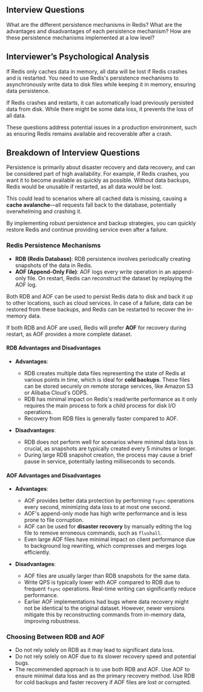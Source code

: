 ## Interview Questions

What are the different persistence mechanisms in Redis? What are the advantages and disadvantages of each persistence mechanism? How are these persistence mechanisms implemented at a low level?

## Interviewer’s Psychological Analysis

If Redis only caches data in memory, all data will be lost if Redis crashes and is restarted. You need to use Redis's persistence mechanisms to asynchronously write data to disk files while keeping it in memory, ensuring data persistence.

If Redis crashes and restarts, it can automatically load previously persisted data from disk. While there might be some data loss, it prevents the loss of all data.

These questions address potential issues in a production environment, such as ensuring Redis remains available and recoverable after a crash.

## Breakdown of Interview Questions

Persistence is primarily about disaster recovery and data recovery, and can be considered part of high availability. For example, if Redis crashes, you want it to become available as quickly as possible. Without data backups, Redis would be unusable if restarted, as all data would be lost.

This could lead to scenarios where all cached data is missing, causing a **cache avalanche**—all requests fall back to the database, potentially overwhelming and crashing it.

By implementing robust persistence and backup strategies, you can quickly restore Redis and continue providing service even after a failure.

### Redis Persistence Mechanisms

- **RDB (Redis Database)**: RDB persistence involves periodically creating snapshots of the data in Redis.
- **AOF (Append-Only File)**: AOF logs every write operation in an append-only file. On restart, Redis can reconstruct the dataset by replaying the AOF log.

Both RDB and AOF can be used to persist Redis data to disk and back it up to other locations, such as cloud services. In case of a failure, data can be restored from these backups, and Redis can be restarted to recover the in-memory data.

If both RDB and AOF are used, Redis will prefer **AOF** for recovery during restart, as AOF provides a more complete dataset.

#### RDB Advantages and Disadvantages

- **Advantages**:
  - RDB creates multiple data files representing the state of Redis at various points in time, which is ideal for **cold backups**. These files can be stored securely on remote storage services, like Amazon S3 or Alibaba Cloud's ODPS.
  - RDB has minimal impact on Redis's read/write performance as it only requires the main process to fork a child process for disk I/O operations.
  - Recovery from RDB files is generally faster compared to AOF.

- **Disadvantages**:
  - RDB does not perform well for scenarios where minimal data loss is crucial, as snapshots are typically created every 5 minutes or longer.
  - During large RDB snapshot creation, the process may cause a brief pause in service, potentially lasting milliseconds to seconds.

#### AOF Advantages and Disadvantages

- **Advantages**:
  - AOF provides better data protection by performing `fsync` operations every second, minimizing data loss to at most one second.
  - AOF's append-only mode has high write performance and is less prone to file corruption.
  - AOF can be used for **disaster recovery** by manually editing the log file to remove erroneous commands, such as `flushall`.
  - Even large AOF files have minimal impact on client performance due to background log rewriting, which compresses and merges logs efficiently.

- **Disadvantages**:
  - AOF files are usually larger than RDB snapshots for the same data.
  - Write QPS is typically lower with AOF compared to RDB due to frequent `fsync` operations. Real-time writing can significantly reduce performance.
  - Earlier AOF implementations had bugs where data recovery might not be identical to the original dataset. However, newer versions mitigate this by reconstructing commands from in-memory data, improving robustness.

### Choosing Between RDB and AOF

- Do not rely solely on RDB as it may lead to significant data loss.
- Do not rely solely on AOF due to its slower recovery speed and potential bugs.
- The recommended approach is to use both RDB and AOF. Use AOF to ensure minimal data loss and as the primary recovery method. Use RDB for cold backups and faster recovery if AOF files are lost or corrupted.
